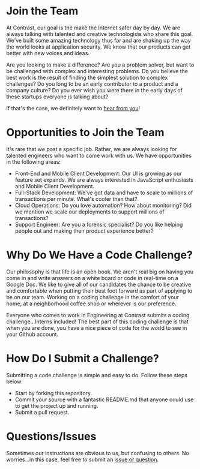 # Join the Team
At Contrast, our goal is the make the Internet safer day by day. We are always talking with talented and creative technologists who share this goal. We've built some amazing technology thus far and are shaking up the way the world looks at application security. We know that our products can get better with new voices and ideas.

Are you looking to make a difference? Are you a problem solver, but want to be challenged with complex and interesting problems. Do you believe the best work is the result of finding the simplest solution to complex challenges? Do you long to be an early contributor to a product and a company culture? Do you ever wish you were there in the early days of these startups everyone is talking about?

If that's the case, we definitely want to [hear from you](https://www.contrastsecurity.com/careers)!

# Opportunities to Join the Team
It's rare that we post a specific job. Rather, we are always looking for talented engineers who want to come work with us. We have opportunities in the following areas:

* Front-End and Mobile Client Development: Our UI is growing as our feature set expands. We are always interested in JavaScript enthusiasts and Mobile Client Development.
* Full-Stack Development: We've got data and have to scale to millions of transactions per minute. What's cooler than that?
* Cloud Operations: Do you love automation? How about monitoring? Did we mention we scale our deployments to support millions of transactions?
* Support Engineer: Are you a forensic specialist? Do you like helping people out and making their product experience better?

# Why Do We Have a Code Challenge?
Our philosophy is that life is an open book. We aren't real big on having you come in and write answers on a white board or code in real-time on a Google Doc. We like to give all of our candidates the chance to be creative and comfortable when putting their best foot forward as part of applying to be on our team. Working on a coding challenge in the comfort of your home, at a neighborhood coffee shop or wherever is our preference.

Everyone who comes to work in Engineering at Contrast submits a coding challenge...Interns included! The best part of this coding challenge is that when you are done, you have a nice piece of code for the world to see in your Github account.

# How Do I Submit a Challenge?
Submitting a code challenge is simple and easy to do. Follow these steps below:

* Start by forking this repository.
* Commit your source with a fantastic README.md that anyone could use to get the project up and running.
* Submit a pull request.

# Questions/Issues
Sometimes our instructions are obvious to us, but confusing to others. No worries...in this case, feel free to submit an [issue or question](https://github.com/Contrast-Security-OSS/join-the-team/issues).
